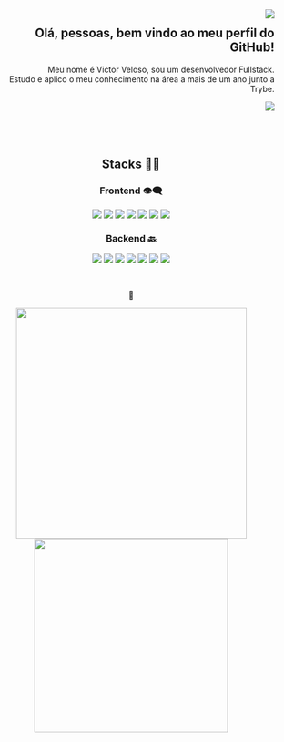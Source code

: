 <img align='right' src="https://media.giphy.com/media/SiUV5nib8Rm4U/giphy.gif">

<h2 align='right'> Olá, pessoas, bem vindo ao meu perfil do GitHub!</h2>

<p align='right'>Meu nome é Victor Veloso, sou um desenvolvedor Fullstack.
<br>Estudo e aplico o meu conhecimento na área a mais de um ano junto a Trybe.</p>



<img align='right' href="https://www.linkedin.com/in/vitovls" src="https://img.shields.io/badge/-LinkedIn-blue?style=flat-square&logo=Linkedin&logoColor=white&link=https://linkedin.com.br/in/vitovls">

<br>
<br>
<br>
<br>



<h2 align='center'>Stacks 👨‍💻</h2>

<h3 align='center'>Frontend 👁️‍🗨️</h3>
<p align='center'>
  <img src='https://img.shields.io/badge/html5-%23E34F26.svg?style=for-the-badge&logo=html5&logoColor=white'>
  <img src='https://img.shields.io/badge/css3-%231572B6.svg?style=for-the-badge&logo=css3&logoColor=white'>
  <img src='https://img.shields.io/badge/javascript-%23323330.svg?style=for-the-badge&logo=javascript&logoColor=%23F7DF1E'>
  <img src='https://img.shields.io/badge/react-%2320232a.svg?style=for-the-badge&logo=react&logoColor=%2361DAFB'>
  <img src='https://img.shields.io/badge/redux-%23593d88.svg?style=for-the-badge&logo=redux&logoColor=white'>
  <img src='https://img.shields.io/badge/React_Router-CA4245?style=for-the-badge&logo=react-router&logoColor=white'>
  <img src='https://img.shields.io/badge/styled--components-DB7093?style=for-the-badge&logo=styled-components&logoColor=white'>
</p>

<h3 align='center'>Backend 🔙</h3>
<p align='center'>
  <img src='https://img.shields.io/badge/typescript-%23007ACC.svg?style=for-the-badge&logo=typescript&logoColor=white'>
  <img src='https://img.shields.io/badge/node.js-6DA55F?style=for-the-badge&logo=node.js&logoColor=white'>
  <img src='https://img.shields.io/badge/mysql-%2300f.svg?style=for-the-badge&logo=mysql&logoColor=white'>
  <img src='https://img.shields.io/badge/Sequelize-52B0E7?style=for-the-badge&logo=Sequelize&logoColor=white'>
  <img src='https://img.shields.io/badge/MongoDB-%234ea94b.svg?style=for-the-badge&logo=mongodb&logoColor=white'>
  <img src='https://img.shields.io/badge/postgres-%23316192.svg?style=for-the-badge&logo=postgresql&logoColor=white'>
  <img src='https://img.shields.io/badge/Supabase-3ECF8E?style=for-the-badge&logo=supabase&logoColor=white'>
</p>

<br>

<p align='center'> 🌟 </p>
<p align='center'>
  <img width=405 src="https://github-readme-stats.vercel.app/api?username=vitovls&show_icons=true&theme=dracula">
  <img width=340 src='https://github-readme-stats.vercel.app/api/top-langs/?username=vitovls&layout=compact&theme=dracula'>
</p>

